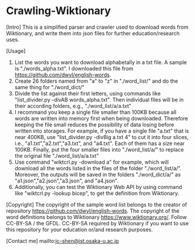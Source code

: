 # Crawling-Wiktionary

[Intro] This is a simplified parser and crawler used to download words from Wiktionary, and write them into json files for further education/research uses.

[Usage] 
1. List the words you want to download alphabetally in a txt file. A sample is "./words_alpha.txt". I downloaded this file from https://github.com/dwyl/english-words.
2. Create 26 folders named from "a" to "z" in "./word_list/" and do the same thing for "./word_dict/"
3. Divide the list against their first letters, using commands like "list_divider.py -divAB words_alpha.txt".
Then individual files will be in their according folders, e.g., "./word_list/a/a.txt"
4. I recommand you keep a single file smaller than 100KB because all words are written into memory first when being downloaded. Therefore keeping the file small reduces the possibility of data losing before written into storages.
For example, if you have a single file "a.txt" that is near 400KB, use "list_divider.py -divBig a.txt 4" to cut it into four slices, i.e., "a1.txt","a2.txt","a3.txt", and "a4.txt". Each of them has a size near 100KB. Finally, put the four smaller files into "./word_list/a/" to replace the original file "./word_list/a/a.txt"
5. Use command "wiktcrl.py -download a" for example, which will download all the words listed in the files of the folder "./word_list/a/". Moreover, the outputs will be saved in the folders "./word_dict/a/" as "a1.json","a2.json","a3.json", and "a4.json".
6. Additionally, you can test the Wiktionary Web API by using command like "wiktcrl.py -lookup bicep", to get the definition from Wiktionary.

[Copyright] The copyright of the sample word list belongs to the creator of repository https://github.com/dwyl/english-words. The copyright of the word definitions belongs to Wiktionary https://www.wiktionary.org/. Follow CC-BY-SA / the GFDL. CC-BY-SA required by Wiktionary if you want to use this repository for your education or/and research purposes.

[Contact me] mailto:jc-shen@ist.osaka-u.ac.jp
